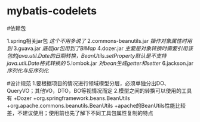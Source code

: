 # mybatis-codelets

#依赖包
 
  1.spring相关jar包  *这个不用多说了*
  2.commons-beanutils.jar *操作对象属性时用到*
  3.guava.jar *底层jar包用到了BiMap*
  4.dozer.jar *主要是对象转换时需要引用该包的java.util.Date的日期转换，BeanUtils.setProperty默认是不支持java.util.Date格式转换的*
  5.lombok.jar *对bean生成getter和setter* 
  6.jackson.jar *序列化与反序列化*
    
#设计规范
  1.要根据项目的情况进行领域模型分层，必须单独分出DO、QueryVO；其他VO，DTO，BO等视情况而定
  2.模型之间的转换可以使用的工具有
   +Dozer
   +org.springframework.beans.BeanUtils
   +org.apache.commons.beanutils.BeanUtils
   +apache的BeanUtils性能比较差，不建议使用；使用前也先了解下不同工具包属性复制的特点
